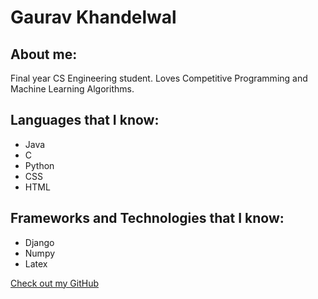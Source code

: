  # Gaurav Khandelwal

## About me:

Final year CS Engineering student. Loves Competitive Programming and Machine Learning Algorithms.  


## Languages that I know:

- Java
- C
- Python
- CSS
- HTML


## Frameworks and Technologies that I know:

- Django
- Numpy
- Latex


[Check out my GitHub](https://github.com/gaurav122197)
